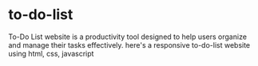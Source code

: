 # to-do-list
To-Do List website is a productivity tool designed to help users organize and manage their tasks effectively. here's a responsive to-do-list website using html, css, javascript
